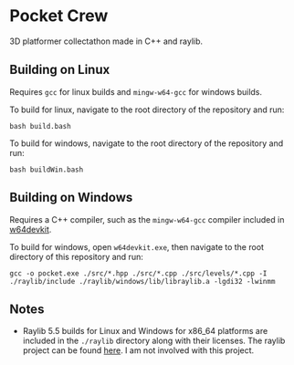 # Pocket Crew
3D platformer collectathon made in C++ and raylib.

## Building on Linux
Requires ``gcc`` for linux builds and ``mingw-w64-gcc`` for windows builds.

To build for linux, navigate to the root directory of the repository and run:
```
bash build.bash
```
To build for windows, navigate to the root directory of the repository and run:
```
bash buildWin.bash
```

## Building on Windows
Requires a C++ compiler, such as the ``mingw-w64-gcc`` compiler included in [w64devkit](https://github.com/skeeto/w64devkit).

To build for windows, open ``w64devkit.exe``, then navigate to the root directory of this repository and run:
```
gcc -o pocket.exe ./src/*.hpp ./src/*.cpp ./src/levels/*.cpp -I ./raylib/include ./raylib/windows/lib/libraylib.a -lgdi32 -lwinmm
```

## Notes
- Raylib 5.5 builds for Linux and Windows for x86_64 platforms are included in the ``./raylib`` directory along with their licenses. The raylib project can be found [here](https://github.com/raysan5/raylib). I am not involved with this project.